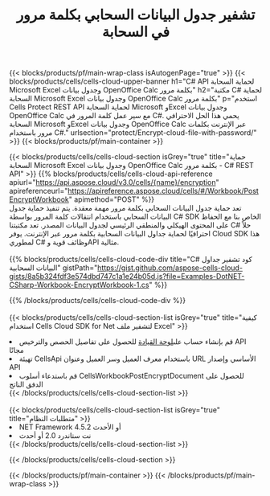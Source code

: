 ﻿---
title:  تشفير جدول البيانات السحابي بكلمة مرور في السحابة
description: واجهات برمجة التطبيقات السحابية ومجموعات SDK للحماية Microsoft Excel وOpenOffice Calc. تشفير جدول البيانات السحابي بكلمة مرور بواسطة السحابة Cells API. يدعم SDK أنواع لغات التطوير. وهي تشمل Android وC# وGo وJava وNodeJS وPerl وPHP وPython وRuby وswift.
---
{{< blocks/products/pf/main-wrap-class isAutogenPage="true" >}}
{{< blocks/products/cells/cells-cloud-upper-banner h1="C# API لحماية السحابة Microsoft Excel وجدول بيانات OpenOffice Calc بكلمة مرور" h2="مكتبة C# لحماية السحابة Microsoft Excel وجدول بيانات OpenOffice Calc بكلمة مرور" p="استخدم Cells Protect REST API لحماية السحابة Microsoft وExcel وجدول بيانات OpenOffice Calc مع سير عمل كلمة المرور في C#. يحمي هذا الحل الاحترافي السحابة Microsoft وExcel وجدول بيانات OpenOffice Calc عبر الإنترنت بكلمات مرور باستخدام C#." urlsection="protect/Encrypt-cloud-file-with-password/" >}}
{{< blocks/products/pf/main-container >}}

{{< blocks/products/cells/cells-cloud-section isGrey="true" title="حماية السحابة Microsoft Excel وجدول بيانات OpenOffice Calc بكلمة مرور - C# REST API" >}}
{{% blocks/products/cells/cells-cloud-api-reference apiurl="https://api.aspose.cloud/v3.0/cells/{name}/encryption" apireferenceurl="https://apireference.aspose.cloud/cells/#/Workbook/PostEncryptWorkbook" apimethod="POST" %}}
<br/>
تعد حماية جدول البيانات السحابي بكلمة مرور مهمة معقدة. يتم تنفيذ حماية جدول البيانات السحابي باستخدام انتقالات كلمة المرور بواسطة C# SDK الخاص بنا مع الحفاظ على المحتوى الهيكلي والمنطقي الرئيسي لجدول البيانات المصدر. تعد مكتبتنا C# حلاً احترافيًا لحماية جداول البيانات السحابية بكلمة مرور عبر الإنترنت. يوفر Cloud SDK هذا لمطوري C# وظائف قوية وAPI مثالية.
<br/>
<br/>
{{% blocks/products/cells/cells-cloud-code-div title="C# كود تشفير جداول البيانات السحابية" gistPath="https://gist.github.com/aspose-cells-cloud-gists/8a5b324fdf3e574dbd747c1a1e24b05d.js?file=Examples-DotNET-CSharp-Workbook-EncryptWorkbook-1.cs" %}}
  
{{% /blocks/products/cells/cells-cloud-code-div %}}
<br/>
<br/>
{{< blocks/products/cells/cells-cloud-section-list isGrey="true" title="كيفية استخدام Cells Cloud SDK for Net لتشفير ملف Excel" >}}
<li> قم بإنشاء حساب على<a href="https://dashboard.aspose.cloud/">لوحة القيادة</a> للحصول على تفاصيل الحصص والترخيص API مجانًا</li>
<li>تهيئة CellsApi باستخدام معرف العميل وسر العميل وعنوان URL الأساسي وإصدار API</li>
<li>قم باستدعاء أسلوب CellsWorkbookPostEncryptDocument للحصول على الدفق الناتج</li>
{{< /blocks/products/cells/cells-cloud-section-list >}}
<br/>
<br/>
{{< blocks/products/cells/cells-cloud-section-list isGrey="true" title="متطلبات النظام" >}}
<li>NET Framework 4.5.2 أو الأحدث</li>
<li>نت ستاندرد 2.0 أو أحدث</li>
{{< /blocks/products/cells/cells-cloud-section-list >}}

{{< /blocks/products/cells/cells-cloud-section >}}

{{< /blocks/products/pf/main-container >}}
{{< /blocks/products/pf/main-wrap-class >}}
